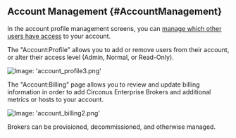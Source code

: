 ## Account Management {#AccountManagement}
In the account profile management screens, you can [manage which other users have access](/Administration/Account/Users.md) to your account.

The "Account:Profile" allows you to add or remove users from their account, or alter their access level (Admin, Normal, or Read-Only).

![Image: 'account_profile3.png'](/assets/account_profile3.png?raw=true)

The "Account:Billing" page allows you to review and update billing information in order to add Circonus Enterprise Brokers and additional metrics or hosts to your account.

![Image: 'account_billing2.png'](/assets/account_billing2.png?raw=true)

Brokers can be provisioned, decommissioned, and otherwise managed.
